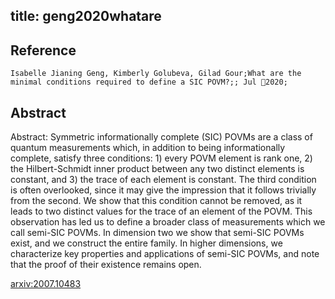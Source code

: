 title: geng2020whatare
---


## Reference

	Isabelle Jianing Geng, Kimberly Golubeva, Gilad Gour;What are the minimal conditions required to define a SIC POVM?;; Jul 2020;

## Abstract 

Abstract:  Symmetric informationally complete (SIC) POVMs are a class of quantum
measurements which, in addition to being informationally complete, satisfy
three conditions: 1) every POVM element is rank one, 2) the Hilbert-Schmidt
inner product between any two distinct elements is constant, and 3) the trace
of each element is constant. The third condition is often overlooked, since it
may give the impression that it follows trivially from the second. We show that
this condition cannot be removed, as it leads to two distinct values for the
trace of an element of the POVM. This observation has led us to define a
broader class of measurements which we call semi-SIC POVMs. In dimension two we
show that semi-SIC POVMs exist, and we construct the entire family. In higher
dimensions, we characterize key properties and applications of semi-SIC POVMs,
and note that the proof of their existence remains open.

    

[arxiv:2007.10483](https://arxiv.org/abs/2007.10483)